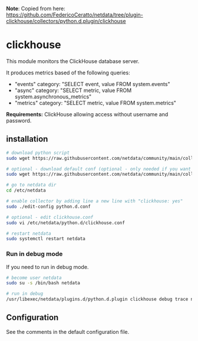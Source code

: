 **Note**: Copied from here: https://github.com/FedericoCeratto/netdata/tree/plugin-clickhouse/collectors/python.d.plugin/clickhouse

# clickhouse

This module monitors the ClickHouse database server.

It produces metrics based of the following queries:
* "events" category: "SELECT event, value FROM system.events"
* "async" category: "SELECT metric, value FROM system.asynchronous_metrics"
* "metrics" category: "SELECT metric, value FROM system.metrics"

**Requirements:**
ClickHouse allowing access without username and password.

## installation

```bash
# download python script
sudo wget https://raw.githubusercontent.com/netdata/community/main/collectors/python.d.plugin/clickhouse/clickhouse.chart.py -O /usr/libexec/netdata/python.d/clickhouse.chart.py

# optional - download default conf (optional - only needed if you want to change default config)
sudo wget https://raw.githubusercontent.com/netdata/community/main/collectors/python.d.plugin/clickhouse/clickhouse.conf -O /etc/netdata/python.d/clickhouse.conf

# go to netdata dir
cd /etc/netdata

# enable collector by adding line a new line with "clickhouse: yes"
sudo ./edit-config python.d.conf

# optional - edit clickhouse.conf
sudo vi /etc/netdata/python.d/clickhouse.conf

# restart netdata
sudo systemctl restart netdata
```

### Run in debug mode

If you need to run in debug mode.

```bash
# become user netdata
sudo su -s /bin/bash netdata

# run in debug
/usr/libexec/netdata/plugins.d/python.d.plugin clickhouse debug trace nolock
```

## Configuration

See the comments in the default configuration file.
